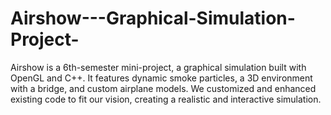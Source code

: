 # Airshow---Graphical-Simulation-Project-
Airshow is a 6th-semester mini-project, a graphical simulation built with OpenGL and C++. It features dynamic smoke particles, a 3D environment with a bridge, and custom airplane models. We customized and enhanced existing code to fit our vision, creating a realistic and interactive simulation.
